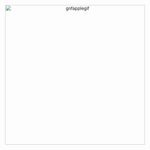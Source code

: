 
</p>
<p align="center">
    <img width="450" src="https://files.catbox.moe/bpqp7j.gif" alt="gnfapplegif">
</p>
